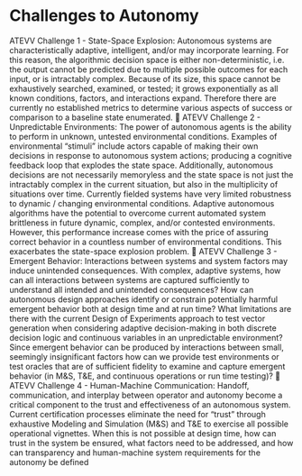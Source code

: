 # Challenges to Autonomy

ATEVV Challenge 1 - State-Space Explosion:
Autonomous systems are characteristically adaptive, intelligent, and/or may incorporate learning. For this reason, the
algorithmic decision space is either non-deterministic, i.e. the output cannot be predicted due to multiple possible
outcomes for each input, or is intractably complex. Because of its size, this space cannot be exhaustively searched,
examined, or tested; it grows exponentially as all known conditions, factors, and interactions expand. Therefore there
are currently no established metrics to determine various aspects of success or comparison to a baseline state
enumerated.
 ATEVV Challenge 2 - Unpredictable Environments:
The power of autonomous agents is the ability to perform in unknown, untested environmental conditions. Examples
of environmental “stimuli” include actors capable of making their own decisions in response to autonomous system
actions; producing a cognitive feedback loop that explodes the state space. Additionally, autonomous decisions are
not necessarily memoryless and the state space is not just the intractably complex in the current situation, but also in
the multiplicity of situations over time. Currently fielded systems have very limited robustness to dynamic / changing
environmental conditions. Adaptive autonomous algorithms have the potential to overcome current automated system
brittleness in future dynamic, complex, and/or contested environments. However, this performance increase comes
with the price of assuring correct behavior in a countless number of environmental conditions. This exacerbates the
state-space explosion problem.
 ATEVV Challenge 3 - Emergent Behavior:
Interactions between systems and system factors may induce unintended consequences. With complex, adaptive
systems, how can all interactions between systems are captured sufficiently to understand all intended and unintended
consequences? How can autonomous design approaches identify or constrain potentially harmful emergent behavior
both at design time and at run time? What limitations are there with the current Design of Experiments approach to
test vector generation when considering adaptive decision-making in both discrete decision logic and continuous
variables in an unpredictable environment? Since emergent behavior can be produced by interactions between small,
seemingly insignificant factors how can we provide test environments or test oracles that are of sufficient fidelity to
examine and capture emergent behavior (in M&S, T&E, and continuous operations or run time testing)?
 ATEVV Challenge 4 - Human-Machine Communication:
Handoff, communication, and interplay between operator and autonomy become a critical component to the trust and
effectiveness of an autonomous system. Current certification processes eliminate the need for “trust” through
exhaustive Modeling and Simulation (M&S) and T&E to exercise all possible operational vignettes. When this is not
possible at design time, how can trust in the system be ensured, what factors need to be addressed, and how can
transparency and human-machine system requirements for the autonomy be defined